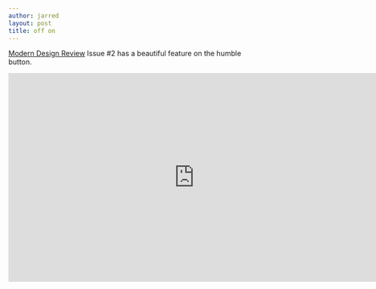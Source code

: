```yaml
---
author: jarred
layout: post
title: off on
---
```


[Modern Design Review](http://moderndesignreview.com/) Issue #2 has a beautiful feature on the humble button.

<iframe src="https://player.vimeo.com/video/124748386" width="740" height="416" frameborder="0" webkitallowfullscreen="" mozallowfullscreen="" allowfullscreen=""></iframe>

